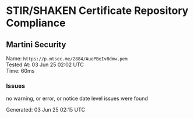 # STIR/SHAKEN Certificate Repository Compliance

## Martini Security

Name: `https://p.mtsec.me/2884/AuoPBeIv8dmw.pem`\
Tested At: 03 Jun 25 02:02 UTC\
Time: 60ms

### Issues

no warning, or error, or notice date level issues were found

Generated: 03 Jun 25 02:15 UTC
